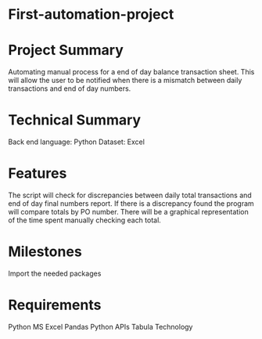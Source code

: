 # First-automation-project

# Project Summary
Automating manual process for a end of day balance transaction sheet.
This will allow the user to be notified when there is a mismatch between daily transactions and end of day numbers.

# Technical Summary
Back end language: Python
Dataset:  Excel

# Features
The script will check for discrepancies between daily total transactions and end of day final numbers report. 
If there is a discrepancy found the program will compare totals by PO number. 
There will be a graphical representation of the time spent manually checking each total.

# Milestones
Import the needed packages

# Requirements
Python
MS Excel
Pandas
Python APIs
Tabula Technology
